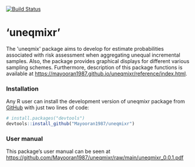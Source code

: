 [![Build Status](https://travis-ci.com/Mayooran1987/uneqmix.svg?branch=main)](https://travis-ci.com/Mayooran1987/uneqmixr)

<!-- <style> -->

<!-- body {text-align: justify} -->

<!-- </style> -->

# ‘uneqmixr’

The 'uneqmix' package aims to develop for estimate probabilities associated with risk assessment when aggregating unequal incremental samples. Also, the package provides graphical displays for different various sampling schemes. Furthermore, description of this package functions is available at <https://mayooran1987.github.io/uneqmixr/reference/index.html>.

<!-- (Note that the web page contains an older version of the package. The most recent version of the page, which is associated with the current version of the package, will be updated soon). -->

### Installation

Any R user can install the development version of uneqmixr package from [GitHub](https://github.com/) with just two lines of code:

``` r
# install.packages("devtools")
devtools::install_github("Mayooran1987/uneqmixr")
```

### User manual

This package’s user manual can be seen at <https://github.com/Mayooran1987/uneqmixr/raw/main/uneqmixr_0.0.1.pdf>

<!-- ### An analytical sample preparation process for microorganisms  -->

<!-- <center> -->

<!-- ![](C:/Users/mthevara/OneDrive - Massey University/Desktop/mixingsimulation/New folder/analytical_sample.png){width=80%} -->

<!-- </center> -->

<!-- The homogenisation occurs stage-by-stage in the powder-mixing process, which is illustrated in the following Figure. -->

<!-- ```{r, fig.cap="\\label{Figure 1} Explanation of the analytical sample preparation process for microorganisms testing"} -->

<!-- knitr::include_graphics("analytical_sample.pdf") -->

<!-- ``` -->
